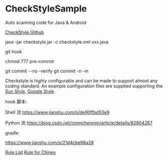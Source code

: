 # CheckStyleSample
Auto scanning code for Java &amp; Android

[CheckStyle Github](https://github.com/checkstyle/checkstyle)


java -jar checkstyle.jar -c checkstyle.xml xxx.java

git hook

chmod 777 pre-commit 

git commit --no -verify
git commit -n -m


Checkstyle is highly configurable and can be made to support almost any coding standard. An example configuration files are supplied supporting 
the [Sun Style](https://checkstyle.org/styleguides/sun-code-conventions-19990420/CodeConvTOC.doc.html), [Google Style](https://checkstyle.org/styleguides/google-java-style-20180523/javaguide.html).





hook 脚本:

Shell 流
https://www.jianshu.com/p/de90ffbd53e9

Python 流
https://blog.csdn.net/cmmchenmm/article/details/82804267


gradle 

https://www.jianshu.com/p/21d4cbe68a28


[Rule List](https://checkstyle.sourceforge.io/checks.html)
[Rule for Chines](https://www.iteye.com/blog/zhangzuanqian-987121)